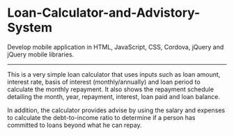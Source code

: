 # Loan-Calculator-and-Advistory-System
Develop mobile application in HTML, JavaScript, CSS, Cordova, jQuery and jQuery mobile libraries.

---------------------------

This is a very simple loan calculator that uses inputs such as loan amount, interest rate, basis of interest (monthly/annually) and loan period to calculate the monthly repayment. It also shows the repayment schedule detailing the month, year, repayment, interest, loan paid and loan balance.

In addition, the calculator provides advise by using the salary and expenses to calculate the debt-to-income ratio to determine if a person has committed to loans beyond what he can repay.
